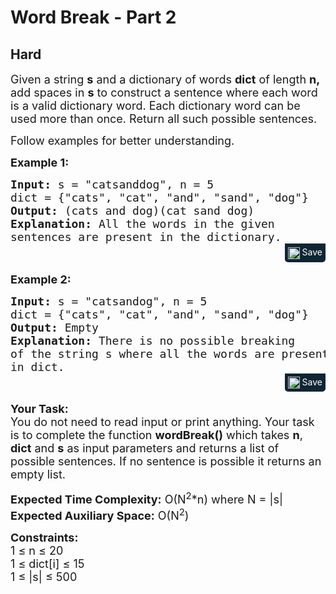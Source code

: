 # Word Break - Part 2
## Hard
<div class="problems_problem_content__Xm_eO"><p><span style="font-size:18px">Given a string <strong>s</strong> and a dictionary of words <strong>dict</strong> of length <strong>n</strong><strong>,</strong> add spaces in <strong>s</strong> to construct a sentence where each word is a valid dictionary word. Each dictionary word can be used more than once. Return all such possible sentences.</span></p>

<p><span style="font-size:18px">Follow examples for better understanding.</span></p>

<p><strong><span style="font-size:18px">Example 1:</span></strong></p>

<pre style="margin-bottom: 0px;"><span style="font-size:18px"><strong>Input:</strong> s = "catsanddog", n = 5 
dict = {"cats", "cat", "and", "sand", "dog"}
<strong>Output:</strong> (cats and dog)(cat sand dog)
<strong>Explanation:</strong> All the words in the given 
sentences are present in the dictionary.</span></pre><div class="saveCodeBtnTag" style="text-align:right; margin-bottom:17px;"><span class="saveCodeBtnSpan saveCodeBtnTag" style="background:#0f2533; padding: 5px; border-radius: 0 0 5px 5px;  display: inline-block;" onmouseover="this.style=`background:#797979;;padding: 5px; border-radius: 0 0 5px 5px;  display: inline-block;`" ;="" onmouseout="this.style=`background:#0f2533; padding: 5px; border-radius: 0 0 5px 5px;  display: inline-block;`;"><a src="?&amp;url=https://practice.geeksforgeeks.org/problems/word-break-part-23249/1&amp;title=Word%20Break%20-%20Part%202%20%7C%20Practice%20%7C%20GeeksforGeeks&amp;hashtags=&amp;code=Input%3A%20s%20%3D%20%22catsanddog%22%2C%20n%20%3D%205%20%0Adict%20%3D%20%7B%22cats%22%2C%20%22cat%22%2C%20%22and%22%2C%20%22sand%22%2C%20%22dog%22%7D%0AOutput%3A%20(cats%20and%20dog)(cat%20sand%20dog)%0AExplanation%3A%20All%20the%20words%20in%20the%20given%20%0Asentences%20are%20present%20in%20the%20dictionary." class="saveCodeBtn saveCodeBtnTag" style="color: white; text-decoration: none; text-shadow: none; background-color: transparent;"><img src="chrome-extension://annlhfjgbkfmbbejkbdpgbmpbcjnehbb/images/saveicon.png" style="margin:0; display: inline-block; vertical-align: middle; height: 19px; width: 19px;background: #ffffff00; border: none;" class="saveCodeBtnTag"> Save</a><a></a></span></div>

<p><strong><span style="font-size:18px">Example 2:</span></strong></p>

<pre style="margin-bottom: 0px;"><span style="font-size:18px"><strong>Input:</strong> s = "catsandog", n = 5
dict = {"cats", "cat", "and", "sand", "dog"}
<strong>Output:</strong> Empty
<strong>Explanation:</strong> There is no possible breaking 
of the string s where all the words are present 
in dict.</span></pre><div class="saveCodeBtnTag" style="text-align:right; margin-bottom:17px;"><span class="saveCodeBtnSpan saveCodeBtnTag" style="background:#0f2533; padding: 5px; border-radius: 0 0 5px 5px;  display: inline-block;" onmouseover="this.style=`background:#797979;;padding: 5px; border-radius: 0 0 5px 5px;  display: inline-block;`" ;="" onmouseout="this.style=`background:#0f2533; padding: 5px; border-radius: 0 0 5px 5px;  display: inline-block;`;"><a src="?&amp;url=https://practice.geeksforgeeks.org/problems/word-break-part-23249/1&amp;title=Word%20Break%20-%20Part%202%20%7C%20Practice%20%7C%20GeeksforGeeks&amp;hashtags=&amp;code=Input%3A%20s%20%3D%20%22catsandog%22%2C%20n%20%3D%205%0Adict%20%3D%20%7B%22cats%22%2C%20%22cat%22%2C%20%22and%22%2C%20%22sand%22%2C%20%22dog%22%7D%0AOutput%3A%20Empty%0AExplanation%3A%20There%20is%20no%20possible%20breaking%20%0Aof%20the%20string%20s%20where%20all%20the%20words%20are%20present%20%0Ain%20dict." class="saveCodeBtn saveCodeBtnTag" style="color: white; text-decoration: none; text-shadow: none; background-color: transparent;"><img src="chrome-extension://annlhfjgbkfmbbejkbdpgbmpbcjnehbb/images/saveicon.png" style="margin:0; display: inline-block; vertical-align: middle; height: 19px; width: 19px;background: #ffffff00; border: none;" class="saveCodeBtnTag"> Save</a><a></a></span></div>

<p><span style="font-size:18px"><strong>Your Task:</strong><br>
You do not need to read input or print anything. Your task is to complete the function <strong>wordBreak()</strong> which takes <strong>n</strong>, <strong>dict</strong> and <strong>s</strong> as input parameters and returns a list of possible sentences. If no sentence is possible it returns an empty list.</span></p>

<p><span style="font-size:18px"><strong>Expected Time Complexity:</strong> O(N<sup>2</sup>*n) where N = |s|<br>
<strong>Expected Auxiliary Space:</strong> O(N<sup>2</sup>)</span></p>

<p><span style="font-size:18px"><strong>Constraints:</strong><br>
1 ≤ n ≤ 20<br>
1 ≤ dict[i] ≤ 15<br>
1 ≤ |s| ≤ 500&nbsp;</span></p>
</div>